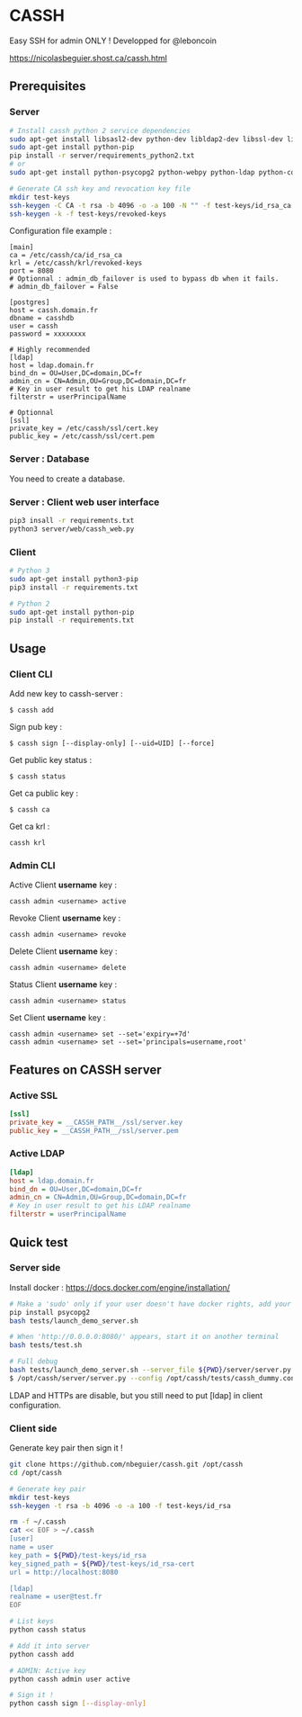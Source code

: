 # CASSH

Easy SSH for admin ONLY !
Developped for @leboncoin

https://nicolasbeguier.shost.ca/cassh.html

## Prerequisites

### Server

```bash
# Install cassh python 2 service dependencies
sudo apt-get install libsasl2-dev python-dev libldap2-dev libssl-dev libpq-dev
sudo apt-get install python-pip
pip install -r server/requirements_python2.txt
# or
sudo apt-get install python-psycopg2 python-webpy python-ldap python-configparser python-requests python-openssl

# Generate CA ssh key and revocation key file
mkdir test-keys
ssh-keygen -C CA -t rsa -b 4096 -o -a 100 -N "" -f test-keys/id_rsa_ca # without passphrase
ssh-keygen -k -f test-keys/revoked-keys
```

Configuration file example :
```
[main]
ca = /etc/cassh/ca/id_rsa_ca
krl = /etc/cassh/krl/revoked-keys
port = 8080
# Optionnal : admin_db_failover is used to bypass db when it fails.
# admin_db_failover = False

[postgres]
host = cassh.domain.fr
dbname = casshdb
user = cassh
password = xxxxxxxx

# Highly recommended
[ldap]
host = ldap.domain.fr
bind_dn = OU=User,DC=domain,DC=fr
admin_cn = CN=Admin,OU=Group,DC=domain,DC=fr
# Key in user result to get his LDAP realname
filterstr = userPrincipalName

# Optionnal
[ssl]
private_key = /etc/cassh/ssl/cert.key
public_key = /etc/cassh/ssl/cert.pem
```

### Server : Database

You need to create a database.

### Server : Client web user interface
```bash
pip3 insall -r requirements.txt
python3 server/web/cassh_web.py
```

### Client

```bash
# Python 3
sudo apt-get install python3-pip
pip3 install -r requirements.txt

# Python 2
sudo apt-get install python-pip
pip install -r requirements.txt
```


## Usage

### Client CLI

Add new key to cassh-server :
```
$ cassh add
```

Sign pub key :
```
$ cassh sign [--display-only] [--uid=UID] [--force]
```

Get public key status :
```
$ cassh status
```

Get ca public key :
```
$ cassh ca
```

Get ca krl :
```
cassh krl
```

### Admin CLI

Active Client **username** key :
```
cassh admin <username> active
```

Revoke Client **username** key :
```
cassh admin <username> revoke
```

Delete Client **username** key :
```
cassh admin <username> delete
```

Status Client **username** key :
```
cassh admin <username> status
```

Set Client **username** key :
```
cassh admin <username> set --set='expiry=+7d'
cassh admin <username> set --set='principals=username,root'
```


## Features on CASSH server

### Active SSL
```ini
[ssl]
private_key = __CASSH_PATH__/ssl/server.key
public_key = __CASSH_PATH__/ssl/server.pem
```

### Active LDAP
```ini
[ldap]
host = ldap.domain.fr
bind_dn = OU=User,DC=domain,DC=fr
admin_cn = CN=Admin,OU=Group,DC=domain,DC=fr
# Key in user result to get his LDAP realname
filterstr = userPrincipalName
```


## Quick test

### Server side

Install docker : https://docs.docker.com/engine/installation/


```bash
# Make a 'sudo' only if your user doesn't have docker rights, add your user into docker group
pip install psycopg2
bash tests/launch_demo_server.sh

# When 'http://0.0.0.0:8080/' appears, start it on another terminal
bash tests/test.sh

# Full debug
bash tests/launch_demo_server.sh --server_file ${PWD}/server/server.py --debug
$ /opt/cassh/server/server.py --config /opt/cassh/tests/cassh_dummy.conf

```

LDAP and HTTPs are disable, but you still need to put [ldap] in client configuration.


### Client side

Generate key pair then sign it !

```bash
git clone https://github.com/nbeguier/cassh.git /opt/cassh
cd /opt/cassh

# Generate key pair
mkdir test-keys
ssh-keygen -t rsa -b 4096 -o -a 100 -f test-keys/id_rsa

rm -f ~/.cassh
cat << EOF > ~/.cassh
[user]
name = user
key_path = ${PWD}/test-keys/id_rsa
key_signed_path = ${PWD}/test-keys/id_rsa-cert
url = http://localhost:8080

[ldap]
realname = user@test.fr
EOF

# List keys
python cassh status

# Add it into server
python cassh add

# ADMIN: Active key
python cassh admin user active

# Sign it !
python cassh sign [--display-only]
```
